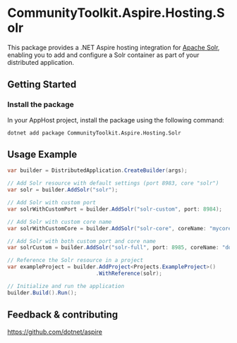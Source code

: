 # CommunityToolkit.Aspire.Hosting.Solr

This package provides a .NET Aspire hosting integration for [Apache Solr](https://solr.apache.org/), enabling you to add and configure a Solr container as part of your distributed application.

## Getting Started

### Install the package

In your AppHost project, install the package using the following command:

```dotnetcli
dotnet add package CommunityToolkit.Aspire.Hosting.Solr
```

## Usage Example

```csharp
var builder = DistributedApplication.CreateBuilder(args);

// Add Solr resource with default settings (port 8983, core "solr")
var solr = builder.AddSolr("solr");

// Add Solr with custom port
var solrWithCustomPort = builder.AddSolr("solr-custom", port: 8984);

// Add Solr with custom core name
var solrWithCustomCore = builder.AddSolr("solr-core", coreName: "mycore");

// Add Solr with both custom port and core name
var solrCustom = builder.AddSolr("solr-full", port: 8985, coreName: "documents");

// Reference the Solr resource in a project
var exampleProject = builder.AddProject<Projects.ExampleProject>()
                            .WithReference(solr);

// Initialize and run the application
builder.Build().Run();
```

## Feedback & contributing

https://github.com/dotnet/aspire
